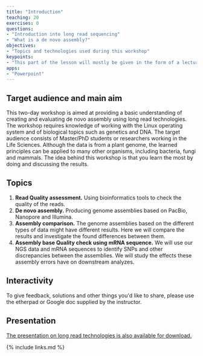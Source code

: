 ```yaml
---
title: "Introduction"
teaching: 20
exercises: 0
questions: 
- "Introduction into long read sequencing"
- "What is a de novo assembly?" 
objectives:
- "Topics and technologies used during this workshop"
keypoints:
- "This part of the lesson will mostly be given in the form of a lecture"
apps:
- "Powerpoint"
---
```


## Target audience and main aim

This two-day workshop is aimed at providing a basic understanding of creating and evaluating de novo assembly using long read technologies. The workshop requires knowledge of working with the Linux operating system and of biological topics such as genetics and DNA.
The target audience consists of Master/PhD students or researchers working in the Life Sciences. Although the data is from a plant genome, the learned principles can be applied to many other organisms, including bacteria, fungi and mammals. 
The idea behind this workshop is that you learn the most by doing and discussing the results.    

## Topics

1. **Read Quality assessment.** Using bioinformatics tools to check the quality of the reads.
2. **De novo assembly.**  Producing genome assemblies based on PacBio, Nanopore and Illumina.
3. **Assembly comparison.** The genome assemblies based on the different types of data might have different results. Here we will compare the results and investigate the found differences between them. 
4. **Assembly base Quality check using mRNA sequence.** We will use our NGS data and mRNA sequences to identify SNPs and other discrepancies between the assemblies. We will study the effects these assembly errors have on downstream analyzes.

## Interactivity

To give feedback, solutions and other things you'd like to share, please use the etherpad or Google doc supplied by the instructor.

## Presentation

[The presentation on long read technologies is also available for download.](../fig/LongReadAssembly.pptx)

{% include links.md %}

